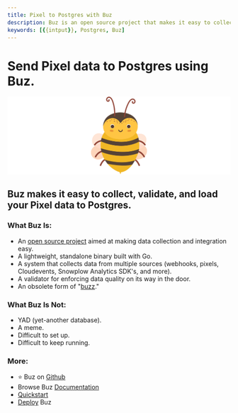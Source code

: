 ```yaml
---
title: Pixel to Postgres with Buz
description: Buz is an open source project that makes it easy to collect, validate, and load Pixel data to Postgres.
keywords: [{{intput}}, Postgres, Buz]
---
```


# Send Pixel data to Postgres using Buz.

![buzz](../../../static/img/buzz.png)


## Buz makes it easy to collect, validate, and load your Pixel data to Postgres.


### What Buz Is:

- An [open source project](https://github.com/silverton-io/buz) aimed at making data collection and integration easy.
- A lightweight, standalone binary built with Go.
- A system that collects data from multiple sources (webhooks, pixels, Cloudevents, Snowplow Analytics SDK's, and more).
- A validator for enforcing data quality on its way in the door.
- An obsolete form of "[buzz](https://www.merriam-webster.com/dictionary/buzz)."


### What Buz Is Not:

- YAD (yet-another database).
- A meme.
- Difficult to set up.
- Difficult to keep running.


### More:
- ⭐ Buz on [Github](https://github.com/silverton-io/buz)
- Browse Buz [Documentation](/)
- [Quickstart](/examples/quickstart)
- [Deploy](category/deploying-buz) Buz
